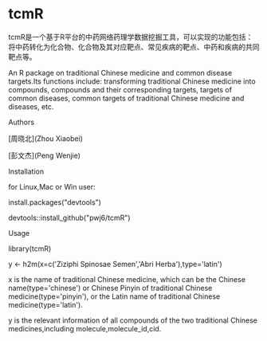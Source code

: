tcmR
==========

tcmR是一个基于R平台的中药网络药理学数据挖掘工具，可以实现的功能包括：将中药转化为化合物、化合物及其对应靶点、常见疾病的靶点、中药和疾病的共同靶点等。

An R package on traditional Chinese medicine and common disease targets.Its functions include: transforming traditional Chinese medicine into compounds, compounds and their corresponding targets, targets of common diseases, common targets of traditional Chinese medicine and diseases, etc.

Authors

[周晓北](Zhou Xiaobei)

[彭文杰](Peng Wenjie)

Installation

for Linux,Mac or Win user:

install.packages("devtools")

devtools::install_github("pwj6/tcmR")

Usage

library(tcmR)

y <- h2m(x=c('Ziziphi Spinosae Semen','Abri Herba'),type='latin')

x is the name of traditional Chinese medicine, which can be the Chinese name(type='chinese') or Chinese Pinyin of traditional Chinese medicine(type='pinyin'), or the Latin name of traditional Chinese medicine(type='latin').

y is the relevant information of all compounds of the two traditional Chinese medicines,including molecule,molecule_id,cid.














